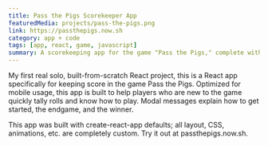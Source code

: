 ```yaml
---
title: Pass the Pigs Scorekeeper App
featuredMedia: projects/pass-the-pigs.png
link: https://passthepigs.now.sh
category: app + code
tags: [app, react, game, javascript]
summary: A scorekeeping app for the game "Pass the Pigs," complete with activity log and modal prompts.
---
```


My first real solo, built-from-scratch React project, this is a React app specifically for keeping score in the game Pass the Pigs. Optimized for mobile usage, this app is built to help players who are new to the game quickly tally rolls and know how to play. Modal messages explain how to get started, the endgame, and the winner.

This app was built with create-react-app defaults; all layout, CSS, animations, etc. are completely custom. Try it out at passthepigs.now.sh.
